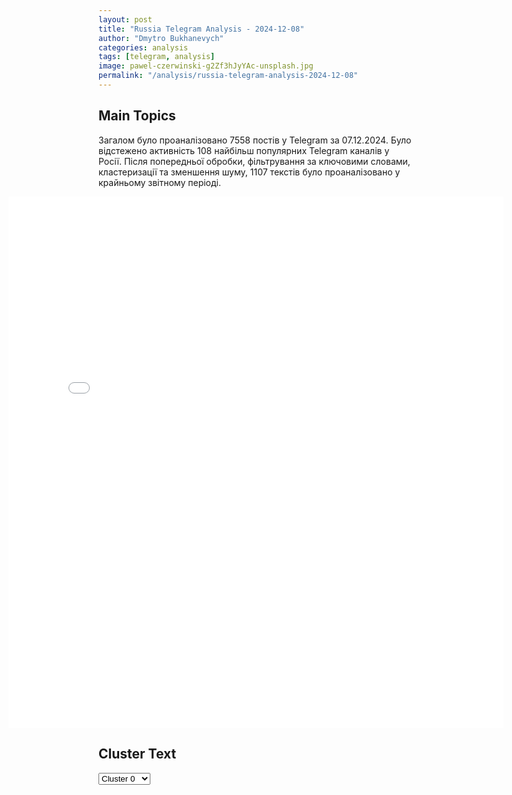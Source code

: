 ```yaml
---
layout: post
title: "Russia Telegram Analysis - 2024-12-08"
author: "Dmytro Bukhanevych"
categories: analysis
tags: [telegram, analysis]
image: pawel-czerwinski-g2Zf3hJyYAc-unsplash.jpg
permalink: "/analysis/russia-telegram-analysis-2024-12-08"
---
```


<style>
    /* Adjusting iframe-container styles */
    .wide-iframe-container {
        width: calc(100% + 30vw);  /* Extending the width */
        margin-left: -15vw;       /* Negative margin to push to the left */
        overflow: hidden;         /* In case the iframe content spills over */
    }

    .wide-iframe-container iframe {
        width: 100%;  /* Making the iframe take the full width of its container */
        border: none; /* Removing any borders from the iframe */
    }

    /* Toggle mechanism */
    .hidden {
        display: none;
    }
    
    .show-content-target:checked + .show-content {
        display: block;
    }
</style>

<h2>Main Topics</h2>
<p>Загалом було проаналізовано 7558 постів у Telegram за 07.12.2024. Було відстежено активність 108 найбільш популярних Telegram каналів у Росії. Після попередньої обробки, фільтрування за ключовими словами, кластеризації та зменшення шуму, 1107 текстів було проаналізовано у крайньому звітному періоді.</p>
<!-- Embedding Main Plotly Visualization -->
<div class="wide-iframe-container">
    <iframe src="{{site.baseurl}}/visualizations/2024-12-08/fig_topics_time.html" height="850"></iframe>
</div>


<h2>Cluster Text</h2>

<!-- Dropdown to select a cluster -->
<select id="clusterSelector" onchange="displayClusterText()">
<option value="0">Cluster 0</option><option value="1">Cluster 1</option><option value="2">Cluster 2</option><option value="3">Cluster 3</option><option value="4">Cluster 4</option><option value="5">Cluster 5</option><option value="6">Cluster 6</option><option value="7">Cluster 7</option><option value="8">Cluster 8</option><option value="9">Cluster 9</option><option value="10">Cluster 10</option><option value="11">Cluster 11</option><option value="12">Cluster 12</option><option value="13">Cluster 13</option><option value="14">Cluster 14</option>
</select>

<!-- Display area for the selected cluster's text -->
<div id="clusterTextDisplay" class="hidden"></div>

<script type="text/javascript">
    var clusterDetails = {"0": "<b>Total Posts:</b> 82<br><b>Date:</b> 2024-12-07 18:35:52+00:00<br><b>Author:</b> belgorod_kursk_voina<br><b>Link:</b> https://t.me/s/belgorod_kursk_voina/69774<br><b>Subscribers:</b> 1542137<br><b>Text:</b> \u0422\u0435\u043a\u0441\u0442: \u0417\u0435\u043b\u0435\u043d\u0441\u043a\u0438\u0439, \u041c\u0430\u043a\u0440\u043e\u043d \u0438 \u0422\u0440\u0430\u043c\u043f \u0437\u0430\u043a\u043e\u043d\u0447\u0438\u043b\u0438 \u0432\u0441\u0442\u0440\u0435\u0447\u0443 \u0438 \u043d\u0430\u043f\u0440\u0430\u0432\u0438\u043b\u0438\u0441\u044c \u043f\u043e \u043e\u0442\u0434\u0435\u043b\u044c\u043d\u043e\u0441\u0442\u0438 \u0432 \u0441\u043e\u0431\u043e\u0440 \u041f\u0430\u0440\u0438\u0436\u0441\u043a\u043e\u0439 \u0411\u043e\u0433\u043e\u043c\u0430\u0442\u0435\u0440\u0438\u041b\u044e\u0431\u043e\u043f\u044b\u0442\u043d\u043e, \u0447\u0442\u043e \u043f\u043e\u0442\u0443\u0436\u043d\u044b\u0439, \u043f\u0440\u043e\u0441\u043b\u044b\u0448\u0430\u0432, \u0447\u0442\u043e \u0422\u0440\u0430\u043c\u043f \u043f\u0440\u0438\u0435\u0434\u0435\u0442 \u0432 \u041f\u0430\u0440\u0438\u0436, \u0443\u043f\u0440\u043e\u0441\u0438\u043b \u0441\u0432\u043e\u0435\u0433\u043e \u0434\u0440\u0443\u0436\u043a\u0430 \u041c\u0430\u043a\u0440\u043e\u043d\u0430, \u0447\u0442\u043e\u0431\u044b \u043e\u043d \u0440\u0430\u0437\u0440\u0435\u0448\u0438\u043b \u0435\u043c\u0443 \u043f\u043e\u043f\u0440\u0438\u0441\u0443\u0442\u0441\u0442\u0432\u043e\u0432\u0430\u0442\u044c \u043d\u0430 \u0432\u0441\u0442\u0440\u0435\u0447\u0435 \u0438 \u0431\u044b\u0441\u0442\u0440\u0435\u043d\u044c\u043a\u043e \u043c\u0435\u0442\u043d\u0443\u043b\u0441\u044f \u0432\u043e \u0424\u0440\u0430\u043d\u0446\u0438\u044e.\u0425\u043e\u0445\u043b\u0430\u043c \u044d\u0442\u043e \u043f\u0440\u0435\u043f\u043e\u0434\u043d\u0435\u0441\u043b\u0438  \u043a\u0430\u043a \u0442\u0440\u0435\u0445\u0441\u0442\u043e\u0440\u043e\u043d\u043d\u0438\u0435 \u0430\u043c\u0435\u0440\u0438\u043a\u0430\u043d\u043e-\u0444\u0440\u0430\u043d\u0446\u0443\u0437\u043e-\u0443\u043a\u0440\u0430\u0438\u043d\u0441\u043a\u0438\u0435 \u043f\u0435\u0440\u0435\u0433\u043e\u0432\u043e\u0440\u044b, \u0445\u043e\u0442\u044f \u0437\u0430 20 \u043c\u0438\u043d\u0443\u0442 \u0422\u0440\u0430\u043c\u043f \u0443\u0441\u043f\u0435\u043b \u0442\u043e\u043b\u044c\u043a\u043e \u043d\u0435\u043c\u043d\u043e\u0433\u043e \u043f\u043e\u0433\u043e\u0432\u043e\u0440\u0438\u0442\u044c \u0441 \u041c\u0430\u043a\u0440\u043e\u043d\u043e\u043c, \u0430 \u043f\u043e\u0442\u0443\u0436\u043d\u043e\u0433\u043e \u043f\u043e\u0445\u043b\u043e\u043f\u0430\u043b \u043f\u043e \u043f\u043b\u0435\u0447\u0443.  \u0425\u043e\u0442\u044f \u0432 \u0441\u0435\u0433\u043e\u0434\u043d\u044f\u0448\u043d\u0435\u0439 \u0441\u0438\u0442\u0443\u0430\u0446\u0438\u0438 \u0434\u043b\u044f \u0417\u0435\u043b\u0435\u043d\u043e\u0433\u043e \u0438 \u044d\u0442\u043e \u0431\u043e\u043b\u044c\u0448\u043e\u0439 \u0443\u0441\u043f\u0435\u0445. \u041d\u0435 \u043f\u043e\u043b\u0443\u0447\u0438\u043b\u043e\u0441\u044c \u0432 \u044d\u0442\u043e\u0442 \u0440\u0430\u0437 \u043a\u0430\u043a \u0441\u043b\u0435\u0434\u0443\u0435\u0442 \u043b\u0438\u0437\u043d\u0443\u0442\u044c \u0436\u043e\u043f\u0443 \u0422\u0440\u0430\u043c\u043f\u0430, \u043c\u043e\u0436\u0435\u0442, \u0432 \u0441\u043b\u0435\u0434\u0443\u044e\u0449\u0438\u0439 \u0442\u043e\u0433\u0434\u0430 \u0435\u0449\u0435 \u043a\u0443\u0434\u0430-\u043d\u0438\u0431\u0443\u0434\u044c \u0443\u0441\u043f\u0435\u0435\u0442 \u043f\u043e\u0434\u0441\u043a\u043e\u0447\u0438\u0442\u044c\u041f\u043e \u0438\u0442\u043e\u0433\u0443 \u0422\u0440\u0430\u043c\u043f \u0437\u0430\u0431\u044b\u043b \u043f\u043e\u043f\u0440\u043e\u0449\u0430\u0442\u044c\u0441\u044f \u0441 \u0417\u0435\u043b\u0435\u0439, \u0435\u0433\u043e \u0431\u0443\u043a\u0432\u0430\u043b\u044c\u043d\u043e \u0437\u0430 \u0440\u0443\u043a\u0443 \u043f\u043e\u0439\u043c\u0430\u043b \u041c\u0430\u043a\u0440\u043e\u043d \u0438 \u043d\u0430\u043f\u043e\u043c\u043d\u0438\u043b, \u0447\u0442\u043e \u0442\u0443\u0442 \u043f\u043e\u0442\u0443\u0436\u043d\u044b\u0439 \u0432\u0441\u0435 \u0435\u0449\u0435 \u0441\u0442\u043e\u0438\u0442\u041f\u043e\u0434\u043f\u0438\u0441\u0430\u0442\u044c\u0441\u044f / \u041f\u0440\u0435\u0434\u043b\u043e\u0436\u0438\u0442\u044c \u043d\u043e\u0432\u043e\u0441\u0442\u044c\ud83c\udfa3\ud83d\udc1f\ud83d\udc21\ud83d\udc20", "1": "<b>Total Posts:</b> 39<br><b>Date:</b> 2024-12-07 09:11:01+00:00<br><b>Author:</b> meduzalive<br><b>Link:</b> https://t.me/s/meduzalive/118138<br><b>Subscribers:</b> 1271725<br><b>Text:</b> \u0422\u0435\u043a\u0441\u0442: \u041f\u0440\u043e\u0442\u0438\u0432 \u0447\u0438\u043d\u043e\u0432\u043d\u0438\u043a\u043e\u0432 \u0438\u0437 \u0414\u041d\u0420 \u0437\u0430\u0432\u0435\u043b\u0438 \u0434\u0435\u043b\u043e \u043e \u043c\u0430\u0440\u043e\u0434\u0435\u0440\u0441\u0442\u0432\u0435 \u2014 \u00ab\u041a\u043e\u043c\u043c\u0435\u0440\u0441\u0430\u043d\u0442\u00bb. \u042d\u0442\u043e \u043f\u0435\u0440\u0432\u044b\u0439 \u0442\u0430\u043a\u043e\u0439 \u0441\u043b\u0443\u0447\u0430\u0439 \u0432 \u0440\u043e\u0441\u0441\u0438\u0439\u0441\u043a\u043e\u0439 \u043f\u0440\u0430\u043a\u0442\u0438\u043a\u0435 \u0418\u0437\u0434\u0430\u043d\u0438\u0435 \u043f\u0438\u0448\u0435\u0442, \u0447\u0442\u043e \u0432 \u0441\u0430\u043c\u043e\u043f\u0440\u043e\u0432\u043e\u0437\u0433\u043b\u0430\u0448\u0435\u043d\u043d\u043e\u0439 \u0440\u0435\u0441\u043f\u0443\u0431\u043b\u0438\u043a\u0435 \u0437\u0430\u0434\u0435\u0440\u0436\u0430\u043b\u0438 \u00ab\u0446\u0435\u043b\u0443\u044e \u043e\u0440\u0433\u0430\u043d\u0438\u0437\u043e\u0432\u0430\u043d\u043d\u0443\u044e \u0433\u0440\u0443\u043f\u043f\u0438\u0440\u043e\u0432\u043a\u0443 \u0447\u0438\u043d\u043e\u0432\u043d\u0438\u043a\u043e\u0432\u00bb. \u041f\u043e \u0432\u0435\u0440\u0441\u0438\u0438 \u0441\u043b\u0435\u0434\u0441\u0442\u0432\u0438\u044f, \u043e\u043d\u0438 \u043f\u043e\u0445\u0438\u0442\u0438\u043b\u0438 \u043c\u0435\u0442\u0430\u043b\u043b\u043e\u043a\u043e\u043d\u0441\u0442\u0440\u0443\u043a\u0446\u0438\u0438 \u0441 \u0437\u0430\u0432\u043e\u0434\u0430 \u00ab\u0410\u0437\u043e\u0432\u044d\u043b\u0435\u043a\u0442\u0440\u043e\u0441\u0442\u0430\u043b\u044c\u00bb \u0432 \u041c\u0430\u0440\u0438\u0443\u043f\u043e\u043b\u0435 \u043d\u0430 \u0441\u0443\u043c\u043c\u0443 \u043d\u0435 \u043c\u0435\u043d\u0435\u0435 518 \u043c\u0438\u043b\u043b\u0438\u043e\u043d\u043e\u0432 \u0440\u0443\u0431\u043b\u0435\u0439, \u0447\u0442\u043e\u0431\u044b \u0438\u0445 \u043f\u0440\u043e\u0434\u0430\u0442\u044c.  \u041e\u0431\u0432\u0438\u043d\u044f\u0435\u043c\u044b\u0435 \u2014 \u0437\u0430\u043c\u043c\u0438\u043d\u0438\u0441\u0442\u0440\u0430 \u043f\u0440\u043e\u043c\u044b\u0448\u043b\u0435\u043d\u043d\u043e\u0441\u0442\u0438 \u0438 \u0442\u043e\u0440\u0433\u043e\u0432\u043b\u0438 \u0414\u041d\u0420 \u0412\u043b\u0430\u0434\u0438\u043c\u0438\u0440 \u0420\u0443\u0449\u0430\u043a, \u0435\u0433\u043e \u043f\u043e\u043c\u043e\u0449\u043d\u0438\u043a \u0421\u0435\u0440\u0433\u0435\u0439 \u0413\u043e\u043b\u043e\u0449\u0430\u043f\u043e\u0432 \u0438 \u0433\u043b\u0430\u0432\u0430 \u043f\u043e\u0434\u0432\u0435\u0434\u043e\u043c\u0441\u0442\u0432\u0435\u043d\u043d\u043e\u0433\u043e \u043c\u0438\u043d\u0438\u0441\u0442\u0435\u0440\u0441\u0442\u0432\u0443 \u0442\u043e\u0440\u0433\u043e\u0432\u043e\u0433\u043e \u0434\u043e\u043c\u0430 \u00ab\u0412\u0442\u043e\u0440\u043c\u0435\u0442\u00bb \u041c\u0430\u043a\u0441\u0438\u043c \u0421\u043e\u043b\u0434\u0430\u0442\u043e\u0432. \u0412\u0441\u0435\u043c \u0442\u0440\u043e\u0438\u043c \u0433\u0440\u043e\u0437\u044f\u0442 \u0441\u0440\u043e\u043a\u0438 \u043e\u0442 \u0432\u043e\u0441\u044c\u043c\u0438 \u0434\u043e 15 \u043b\u0435\u0442.\u041f\u043e \u0434\u0430\u043d\u043d\u044b\u043c \u0438\u0441\u0442\u043e\u0447\u043d\u0438\u043a\u043e\u0432 \u00ab\u041a\u043e\u043c\u043c\u0435\u0440\u0441\u0430\u043d\u0442\u0430\u00bb, \u044d\u0442\u043e \u043f\u0435\u0440\u0432\u044b\u0439 \u0441\u043b\u0443\u0447\u0430\u0439 \u043f\u0440\u0438\u0432\u043b\u0435\u0447\u0435\u043d\u0438\u044f \u0447\u0438\u043d\u043e\u0432\u043d\u0438\u043a\u043e\u0432 \u043a \u0443\u0433\u043e\u043b\u043e\u0432\u043d\u043e\u0439 \u043e\u0442\u0432\u0435\u0442\u0441\u0442\u0432\u0435\u043d\u043d\u043e\u0441\u0442\u0438 \u0437\u0430 \u043c\u0430\u0440\u043e\u0434\u0435\u0440\u0441\u0442\u0432\u043e. \u0417\u0430\u0432\u043e\u0434 \u00ab\u0410\u0437\u043e\u0432\u044d\u043b\u0435\u043a\u0442\u0440\u043e\u0441\u0442\u0430\u043b\u044c\u00bb \u0432\u044b\u043f\u0443\u0441\u043a\u0430\u043b \u0436\u0435\u043b\u0435\u0437\u043d\u043e\u0434\u043e\u0440\u043e\u0436\u043d\u044b\u0439 \u0442\u0440\u0430\u043d\u0441\u043f\u043e\u0440\u0442, \u043c\u0435\u0442\u0430\u043b\u043b\u0443\u0440\u0433\u0438\u0447\u0435\u0441\u043a\u043e\u0435 \u0438 \u0433\u043e\u0440\u043d\u043e\u0440\u0443\u0434\u043d\u043e\u0435 \u043e\u0431\u043e\u0440\u0443\u0434\u043e\u0432\u0430\u043d\u0438\u0435. \u041f\u043e\u0441\u0442\u0440\u0430\u0434\u0430\u0432\u0448\u0435\u0435 \u0432 \u0445\u043e\u0434\u0435 \u0432\u043e\u0439\u043d\u044b \u043f\u0440\u0435\u0434\u043f\u0440\u0438\u044f\u0442\u0438\u0435 \u043f\u043e\u0441\u043b\u0435 \u0440\u0430\u0437\u043c\u0438\u043d\u0438\u0440\u043e\u0432\u0430\u043d\u0438\u044f \u043f\u043b\u0430\u043d\u0438\u0440\u0443\u044e\u0442 \u043f\u0435\u0440\u0435\u0434\u0430\u0442\u044c \u00ab\u0420\u043e\u0441\u0442\u0435\u0445\u0443\u00bb.", "2": "<b>Total Posts:</b> 21<br><b>Date:</b> 2024-12-07 21:21:04+00:00<br><b>Author:</b> ru2ch<br><b>Link:</b> https://t.me/s/ru2ch/129641<br><b>Subscribers:</b> 535530<br><b>Text:</b> \u0422\u0435\u043a\u0441\u0442: \u0421\u0428\u0410 \u0433\u043e\u0442\u043e\u0432\u044f\u0442 \u043d\u043e\u0432\u044b\u0439 \u043f\u0430\u043a\u0435\u0442 \u0432\u043e\u0435\u043d\u043d\u043e\u0439 \u043f\u043e\u0434\u0434\u0435\u0440\u0436\u043a\u0438 \u0423\u043a\u0440\u0430\u0438\u043d\u044b \u043d\u0430 $988 \u043c\u0438\u043b\u043b\u0438\u043e\u043d\u043e\u0432 \u2014 Reuters\u041e\u0442\u043c\u0435\u0447\u0430\u0435\u0442\u0441\u044f, \u0447\u0442\u043e \u0441\u0440\u0435\u0434\u0441\u0442\u0432\u0430 \u0431\u0443\u0434\u0443\u0442 \u0432\u044b\u0434\u0435\u043b\u0435\u043d\u044b \u0438\u0437 \u043f\u0440\u043e\u0433\u0440\u0430\u043c\u043c\u044b USAI \u043f\u043e \u0437\u0430\u043a\u0443\u043f\u043a\u0435 \u043d\u043e\u0432\u043e\u0433\u043e \u043e\u0440\u0443\u0436\u0438\u044f \u0434\u043b\u044f \u0423\u043a\u0440\u0430\u0438\u043d\u044b, \u0432 \u0440\u0430\u043c\u043a\u0430\u0445 \u043a\u043e\u0442\u043e\u0440\u043e\u0439 \u0443 \u0443\u0445\u043e\u0434\u044f\u0449\u0435\u0439 \u0430\u0434\u043c\u0438\u043d\u0438\u0441\u0442\u0440\u0430\u0446\u0438\u0438 \u043f\u0440\u0435\u0437\u0438\u0434\u0435\u043d\u0442\u0430 \u0421\u0428\u0410 \u0414\u0436\u043e \u0411\u0430\u0439\u0434\u0435\u043d\u0430 \u043e\u0441\u0442\u0430\u0451\u0442\u0441\u044f \u0435\u0449\u0451 2,21 \u043c\u0438\u043b\u043b\u0438\u0430\u0440\u0434\u0430 \u0434\u043e\u043b\u043b\u0430\u0440\u043e\u0432 \u043d\u0435\u0438\u0437\u0440\u0430\u0441\u0445\u043e\u0434\u043e\u0432\u0430\u043d\u043d\u044b\u0445 \u0441\u0440\u0435\u0434\u0441\u0442\u0432.", "3": "<b>Total Posts:</b> 156<br><b>Date:</b> 2024-12-07 16:04:05+00:00<br><b>Author:</b> ejdailyru<br><b>Link:</b> https://t.me/s/ejdailyru/286443<br><b>Subscribers:</b> 564785<br><b>Text:</b> \u0422\u0435\u043a\u0441\u0442: \u0415\u0416. \u0412\u0435\u0447\u0435\u0440 \u2014 \u0433\u043b\u0430\u0432\u043d\u044b\u0435 \u043d\u043e\u0432\u043e\u0441\u0442\u0438 \u043a \u044d\u0442\u043e\u043c\u0443 \u0447\u0430\u0441\u0443:1\ufe0f\u20e3 \u0411\u043e\u0435\u0432\u0438\u043a\u0438 \u0432 \u0421\u0438\u0440\u0438\u0438 \u0437\u0430\u044f\u0432\u0438\u043b\u0438 \u043e \u0437\u0430\u0445\u0432\u0430\u0442\u0435 \u0440\u0430\u0439\u043e\u043d\u043e\u0432 \u0432\u0431\u043b\u0438\u0437\u0438 \u0414\u0430\u043c\u0430\u0441\u043a\u0430 \u0438 \u0434\u0440\u0443\u0433\u0438\u0445 \u0433\u043e\u0440\u043e\u0434\u0430\u0445, \u0432\u043a\u043b\u044e\u0447\u0430\u044f \u0425\u043e\u043c\u0441. \u0421\u0438\u0440\u0438\u0439\u0441\u043a\u0430\u044f \u0430\u0440\u043c\u0438\u044f \u043d\u0430\u0437\u0432\u0430\u043b\u0430 \u044d\u0442\u0438 \u0441\u043e\u043e\u0431\u0449\u0435\u043d\u0438\u044f \u043b\u043e\u0436\u043d\u044b\u043c\u0438. \u041a\u0430\u043d\u0446\u0435\u043b\u044f\u0440\u0438\u044f \u0410\u0441\u0430\u0434\u0430 \u0437\u0430\u044f\u0432\u0438\u043b\u0430, \u0447\u0442\u043e \u043e\u043d \u043d\u0430\u0445\u043e\u0434\u0438\u0442\u0441\u044f \u0432 \u0414\u0430\u043c\u0430\u0441\u043a\u0435 \u0438 \u0440\u0430\u0431\u043e\u0442\u0430\u0435\u0442 \u0441 \u0434\u043e\u043a\u0443\u043c\u0435\u043d\u0442\u0430\u043c\u0438. 2\ufe0f\u20e3 \u0413\u043b\u0430\u0432\u044b \u041c\u0418\u0414 \u0420\u0424, \u0418\u0440\u0430\u043d\u0430 \u0438 \u0422\u0443\u0440\u0446\u0438\u0438 \u043f\u043e \u0438\u0442\u043e\u0433\u0430\u043c \u0432\u0441\u0442\u0440\u0435\u0447\u0438 \u0432 \u0414\u043e\u0445\u0435 \u043f\u0440\u0438\u0437\u0432\u0430\u043b\u0438 \u043a \u0434\u0438\u0430\u043b\u043e\u0433\u0443 \u043c\u0435\u0436\u0434\u0443 \u0432\u043b\u0430\u0441\u0442\u044f\u043c\u0438 \u0421\u0438\u0440\u0438\u0438 \u0438 \u00ab\u0437\u0430\u043a\u043e\u043d\u043d\u043e\u0439 (\u043b\u0435\u0433\u0430\u043b\u044c\u043d\u043e\u0439) \u043e\u043f\u043f\u043e\u0437\u0438\u0446\u0438\u0435\u0439\u00bb. \u041f\u0440\u0438 \u044d\u0442\u043e\u043c \u041b\u0430\u0432\u0440\u043e\u0432 \u043e\u043f\u0440\u043e\u0432\u0435\u0440\u0433 \u0441\u043e\u043e\u0431\u0449\u0435\u043d\u0438\u044f \u043e \u0432\u044b\u0432\u043e\u0434\u0435 \u0440\u043e\u0441\u0441\u0438\u0439\u0441\u043a\u0438\u0445 \u043a\u043e\u0440\u0430\u0431\u043b\u0435\u0439 \u0441 \u0431\u0430\u0437\u044b \u0432 \u0441\u0438\u0440\u0438\u0439\u0441\u043a\u043e\u043c \u0422\u0430\u0440\u0442\u0443\u0441\u0435, \u0437\u0430\u044f\u0432\u0438\u0432, \u0447\u0442\u043e \u0442\u0430\u043c \u043f\u0440\u043e\u0445\u043e\u0434\u044f\u0442 \u0443\u0447\u0435\u043d\u0438\u044f.3\ufe0f\u20e3 \u0410\u0432\u0441\u0442\u0440\u0438\u044f \u043f\u0440\u0435\u0434\u043b\u043e\u0436\u0438\u043b\u0430 \u0417\u0435\u043b\u0435\u043d\u0441\u043a\u043e\u043c\u0443 \u0438 \u0422\u0440\u0430\u043c\u043f\u0443 \u043f\u0440\u043e\u0432\u0435\u0441\u0442\u0438 \u0432 \u0412\u0435\u043d\u0435 \u043c\u0438\u0440\u043d\u044b\u0435 \u043f\u0435\u0440\u0435\u0433\u043e\u0432\u043e\u0440\u044b \u043f\u043e \u0423\u043a\u0440\u0430\u0438\u043d\u0435.4\ufe0f\u20e3 \u0428\u0435\u043b 10-\u044b\u0439 \u0434\u0435\u043d\u044c \u043f\u0440\u043e\u0442\u0435\u0441\u0442\u043e\u0432 \u0432 \u0413\u0440\u0443\u0437\u0438\u0438. \u041d\u0430 \u044d\u0442\u043e\u0442 \u0440\u0430\u0437 \u043e\u043f\u043f\u043e\u0437\u0438\u0446\u0438\u044f \u0432 \u0422\u0431\u0438\u043b\u0438\u0441\u0438 \u043e\u0440\u0433\u0430\u043d\u0438\u0437\u043e\u0432\u0430\u043b\u0430 \u0448\u0435\u0441\u0442\u0432\u0438\u0435 \u043a \u043f\u0430\u0440\u043b\u0430\u043c\u0435\u043d\u0442\u0443 \u0441 \u0442\u0440\u0435\u0431\u043e\u0432\u0430\u043d\u0438\u0435\u043c \u043e\u0441\u0432\u043e\u0431\u043e\u0434\u0438\u0442\u044c 28 \u0437\u0430\u0434\u0435\u0440\u0436\u0430\u043d\u043d\u044b\u0445 \u0437\u0430 \u0431\u0435\u0441\u043f\u043e\u0440\u044f\u0434\u043a\u0438 \u043d\u0430 \u043c\u0438\u0442\u0438\u043d\u0433\u0430\u0445 \u043f\u0440\u043e\u0448\u043b\u044b\u0445 \u0434\u043d\u0435\u0439.5\ufe0f\u20e3 \u041b\u0438\u0434\u0435\u0440 \u043e\u043f\u043f\u043e\u0437\u0438\u0446\u0438\u0438 \u042e\u0436\u043d\u043e\u0439 \u041a\u043e\u0440\u0435\u0438 \u043f\u043e\u043e\u0431\u0435\u0449\u0430\u043b \u0434\u043e\u0431\u0438\u0442\u044c\u0441\u044f \u0438\u043c\u043f\u0438\u0447\u043c\u0435\u043d\u0442\u0430 \u043f\u0440\u0435\u0437\u0438\u0434\u0435\u043d\u0442\u0443 \u0434\u043e \u043a\u043e\u043d\u0446\u0430 \u0433\u043e\u0434\u0430. \u0421\u0435\u0433\u043e\u0434\u043d\u044f\u0448\u043d\u0435\u0435 \u0433\u043e\u043b\u043e\u0441\u043e\u0432\u0430\u043d\u0438\u0435 \u043f\u043e \u044d\u0442\u043e\u043c\u0443 \u0432\u043e\u043f\u0440\u043e\u0441\u0443 \u0432 \u043f\u0430\u0440\u043b\u0430\u043c\u0435\u043d\u0442\u0435 \u043f\u0440\u043e\u0432\u0430\u043b\u0438\u043b\u043e\u0441\u044c \u0438\u0437-\u0437\u0430 \u043e\u0442\u0441\u0443\u0442\u0441\u0442\u0432\u0438\u044f \u043a\u0432\u043e\u0440\u0443\u043c\u0430.6\ufe0f\u20e3 \u0412 \u043a\u043e\u043c\u0438\u0442\u0435\u0442\u0435 \u0413\u043e\u0441\u0434\u0443\u043c\u044b \u043f\u043e \u043e\u0431\u043e\u0440\u043e\u043d\u0435 \u043f\u043e\u0434\u0434\u0435\u0440\u0436\u0430\u043b\u0438 \u0441\u043e\u0437\u0434\u0430\u043d\u0438\u0435 \u0432 \u0420\u0424 \u043b\u044c\u0433\u043e\u0442\u043d\u043e\u0439 \u0438\u043f\u043e\u0442\u0435\u043a\u0438 \u0434\u043b\u044f \u0443\u0447\u0430\u0441\u0442\u043d\u0438\u043a\u043e\u0432 \u0421\u0412\u041e.", "4": "<b>Total Posts:</b> 259<br><b>Date:</b> 2024-12-07 10:01:45+00:00<br><b>Author:</b> ssigny<br><b>Link:</b> https://t.me/s/ssigny/119733<br><b>Subscribers:</b> 499799<br><b>Text:</b> \u0422\u0435\u043a\u0441\u0442: \u2757\ufe0f\u0421\u0432\u043e\u0434\u043a\u0430 \u041c\u0438\u043d\u0438\u0441\u0442\u0435\u0440\u0441\u0442\u0432\u0430 \u043e\u0431\u043e\u0440\u043e\u043d\u044b \u0420\u043e\u0441\u0441\u0438\u0439\u0441\u043a\u043e\u0439 \u0424\u0435\u0434\u0435\u0440\u0430\u0446\u0438\u0438 \u043e \u0445\u043e\u0434\u0435 \u043f\u0440\u043e\u0432\u0435\u0434\u0435\u043d\u0438\u044f \u0441\u043f\u0435\u0446\u0438\u0430\u043b\u044c\u043d\u043e\u0439 \u0432\u043e\u0435\u043d\u043d\u043e\u0439 \u043e\u043f\u0435\u0440\u0430\u0446\u0438\u0438 (\u043f\u043e \u0441\u043e\u0441\u0442\u043e\u044f\u043d\u0438\u044e \u043d\u0430 7 \u0434\u0435\u043a\u0430\u0431\u0440\u044f 2024 \u0433.) \u0427\u0430\u0441\u0442\u044c 1 \u25aa\ufe0f\u041f\u043e\u0434\u0440\u0430\u0437\u0434\u0435\u043b\u0435\u043d\u0438\u044f\u043c\u0438 \u0433\u0440\u0443\u043f\u043f\u0438\u0440\u043e\u0432\u043a\u0438 \u0432\u043e\u0439\u0441\u043a \u00ab\u0421\u0435\u0432\u0435\u0440\u00bb \u043d\u0430 \u0425\u0430\u0440\u044c\u043a\u043e\u0432\u0441\u043a\u043e\u043c \u043d\u0430\u043f\u0440\u0430\u0432\u043b\u0435\u043d\u0438\u0438 \u043d\u0430\u043d\u0435\u0441\u0435\u043d\u043e \u043f\u043e\u0440\u0430\u0436\u0435\u043d\u0438\u0435 \u0444\u043e\u0440\u043c\u0438\u0440\u043e\u0432\u0430\u043d\u0438\u044f\u043c \u0431\u0440\u0438\u0433\u0430\u0434\u044b \u0442\u0435\u0440\u043e\u0431\u043e\u0440\u043e\u043d\u044b \u0438 \u043f\u043e\u0433\u0440\u0430\u043d\u0438\u0447\u043d\u043e\u0433\u043e \u043e\u0442\u0440\u044f\u0434\u0430 \u043f\u043e\u0433\u0440\u0430\u043d\u0441\u043b\u0443\u0436\u0431\u044b \u0423\u043a\u0440\u0430\u0438\u043d\u044b \u0432 \u0440\u0430\u0439\u043e\u043d\u0430\u0445 \u043d\u0430\u0441\u0435\u043b\u0435\u043d\u043d\u044b\u0445 \u043f\u0443\u043d\u043a\u0442\u043e\u0432 \u0422\u0438\u0445\u043e\u0435, \u0412\u043e\u043b\u0447\u0430\u043d\u0441\u043a \u0438 \u041b\u0438\u043f\u0446\u044b \u0425\u0430\u0440\u044c\u043a\u043e\u0432\u0441\u043a\u043e\u0439 \u043e\u0431\u043b\u0430\u0441\u0442\u0438. \u041e\u0442\u0440\u0430\u0436\u0435\u043d\u044b \u0434\u0432\u0435 \u043a\u043e\u043d\u0442\u0440\u0430\u0442\u0430\u043a\u0438 \u0448\u0442\u0443\u0440\u043c\u043e\u0432\u044b\u0445 \u0433\u0440\u0443\u043f\u043f \u0412\u0421\u0423.\u25aa\ufe0f\u041f\u0440\u043e\u0442\u0438\u0432\u043d\u0438\u043a \u043f\u043e\u0442\u0435\u0440\u044f\u043b \u0434\u043e 60 \u0432\u043e\u0435\u043d\u043d\u043e\u0441\u043b\u0443\u0436\u0430\u0449\u0438\u0445, \u0431\u043e\u0435\u0432\u0443\u044e \u043c\u0430\u0448\u0438\u043d\u0443 \u043f\u0435\u0445\u043e\u0442\u044b, \u0434\u0432\u0430 \u0430\u0432\u0442\u043e\u043c\u043e\u0431\u0438\u043b\u044f \u0438 \u0442\u0440\u0438 \u0433\u0430\u0443\u0431\u0438\u0446\u044b \u0414-30. \u25aa\ufe0f\u041f\u043e\u0434\u0440\u0430\u0437\u0434\u0435\u043b\u0435\u043d\u0438\u044f \u0433\u0440\u0443\u043f\u043f\u0438\u0440\u043e\u0432\u043a\u0438 \u0432\u043e\u0439\u0441\u043a \u00ab\u0417\u0430\u043f\u0430\u0434\u00bb \u0437\u0430\u043d\u044f\u043b\u0438 \u0431\u043e\u043b\u0435\u0435 \u0432\u044b\u0433\u043e\u0434\u043d\u044b\u0435 \u0440\u0443\u0431\u0435\u0436\u0438, \u043d\u0430\u043d\u0435\u0441\u043b\u0438 \u043f\u043e\u0440\u0430\u0436\u0435\u043d\u0438\u0435 \u0436\u0438\u0432\u043e\u0439 \u0441\u0438\u043b\u0435 \u0438 \u0442\u0435\u0445\u043d\u0438\u043a\u0435 \u0434\u0432\u0443\u0445 \u043c\u0435\u0445\u0430\u043d\u0438\u0437\u0438\u0440\u043e\u0432\u0430\u043d\u043d\u044b\u0445, \u0432\u043e\u0437\u0434\u0443\u0448\u043d\u043e-\u0434\u0435\u0441\u0430\u043d\u0442\u043d\u043e\u0439 \u0431\u0440\u0438\u0433\u0430\u0434 \u0412\u0421\u0423 \u0438 \u0442\u0440\u0435\u0445 \u0431\u0440\u0438\u0433\u0430\u0434 \u0442\u0435\u0440\u043e\u0431\u043e\u0440\u043e\u043d\u044b \u0432 \u0440\u0430\u0439\u043e\u043d\u0430\u0445 \u043d\u0430\u0441\u0435\u043b\u0435\u043d\u043d\u044b\u0445 \u043f\u0443\u043d\u043a\u0442\u043e\u0432 \u0413\u0440\u0438\u0433\u043e\u0440\u043e\u0432\u043a\u0430, \u0417\u0430\u0433\u0440\u044b\u0437\u043e\u0432\u043e, \u041a\u0443\u043f\u044f\u043d\u0441\u043a \u0425\u0430\u0440\u044c\u043a\u043e\u0432\u0441\u043a\u043e\u0439 \u043e\u0431\u043b\u0430\u0441\u0442\u0438, \u041d\u043e\u0432\u043e\u0435\u0433\u043e\u0440\u043e\u0432\u043a\u0430 \u041b\u0443\u0433\u0430\u043d\u0441\u043a\u043e\u0439 \u041d\u0430\u0440\u043e\u0434\u043d\u043e\u0439 \u0420\u0435\u0441\u043f\u0443\u0431\u043b\u0438\u043a\u0438 \u0438 \u0422\u043e\u0440\u0441\u043a\u043e\u0435 \u0414\u043e\u043d\u0435\u0446\u043a\u043e\u0439 \u041d\u0430\u0440\u043e\u0434\u043d\u043e\u0439 \u0420\u0435\u0441\u043f\u0443\u0431\u043b\u0438\u043a\u0438. \u041e\u0442\u0440\u0430\u0437\u0438\u043b\u0438 11 \u043a\u043e\u043d\u0442\u0440\u0430\u0442\u0430\u043a \u0448\u0442\u0443\u0440\u043c\u043e\u0432\u044b\u0445 \u0433\u0440\u0443\u043f\u043f \u0412\u0421\u0423.\u25aa\ufe0f\u041f\u043e\u0442\u0435\u0440\u0438 \u043f\u0440\u043e\u0442\u0438\u0432\u043d\u0438\u043a\u0430 \u0441\u043e\u0441\u0442\u0430\u0432\u0438\u043b\u0438 \u0434\u043e 490 \u0432\u043e\u0435\u043d\u043d\u043e\u0441\u043b\u0443\u0436\u0430\u0449\u0438\u0445, \u0442\u0430\u043d\u043a, \u0434\u0432\u0435 \u0431\u043e\u0435\u0432\u044b\u0435 \u0431\u0440\u043e\u043d\u0438\u0440\u043e\u0432\u0430\u043d\u043d\u044b\u0435 \u043c\u0430\u0448\u0438\u043d\u044b, \u043f\u044f\u0442\u044c \u0430\u0432\u0442\u043e\u043c\u043e\u0431\u0438\u043b\u0435\u0439, 155-\u043c\u043c \u0433\u0430\u0443\u0431\u0438\u0446\u0430 FH-70 \u043f\u0440\u043e\u0438\u0437\u0432\u043e\u0434\u0441\u0442\u0432\u0430 \u0412\u0435\u043b\u0438\u043a\u043e\u0431\u0440\u0438\u0442\u0430\u043d\u0438\u0438, 155-\u043c\u043c \u0433\u0430\u0443\u0431\u0438\u0446\u0430 \u041c198 \u0438 105-\u043c\u043c \u043e\u0440\u0443\u0434\u0438\u0435 M119 \u043f\u0440\u043e\u0438\u0437\u0432\u043e\u0434\u0441\u0442\u0432\u0430 \u0421\u0428\u0410, 152-\u043c\u043c \u0433\u0430\u0443\u0431\u0438\u0446\u0430 \u00ab\u041c\u0441\u0442\u0430-\u0411\u00bb \u0438 122-\u043c\u043c \u0433\u0430\u0443\u0431\u0438\u0446\u0430 \u0414-30. \u25aa\ufe0f\u041f\u043e\u0434\u0440\u0430\u0437\u0434\u0435\u043b\u0435\u043d\u0438\u044f \u00ab\u042e\u0436\u043d\u043e\u0439\u00bb \u0433\u0440\u0443\u043f\u043f\u0438\u0440\u043e\u0432\u043a\u0438 \u0432\u043e\u0439\u0441\u043a \u0443\u043b\u0443\u0447\u0448\u0438\u043b\u0438 \u0442\u0430\u043a\u0442\u0438\u0447\u0435\u0441\u043a\u043e\u0435 \u043f\u043e\u043b\u043e\u0436\u0435\u043d\u0438\u0435, \u043d\u0430\u043d\u0435\u0441\u043b\u0438 \u043f\u043e\u0440\u0430\u0436\u0435\u043d\u0438\u0435 \u0444\u043e\u0440\u043c\u0438\u0440\u043e\u0432\u0430\u043d\u0438\u044f\u043c \u0434\u0432\u0443\u0445 \u043c\u0435\u0445\u0430\u043d\u0438\u0437\u0438\u0440\u043e\u0432\u0430\u043d\u043d\u044b\u0445, \u0430\u044d\u0440\u043e\u043c\u043e\u0431\u0438\u043b\u044c\u043d\u043e\u0439 \u0438 \u0434\u0435\u0441\u0430\u043d\u0442\u043d\u043e-\u0448\u0442\u0443\u0440\u043c\u043e\u0432\u043e\u0439 \u0431\u0440\u0438\u0433\u0430\u0434 \u0412\u0421\u0423 \u0432 \u0440\u0430\u0439\u043e\u043d\u0430\u0445 \u043d\u0430\u0441\u0435\u043b\u0435\u043d\u043d\u044b\u0445 \u043f\u0443\u043d\u043a\u0442\u043e\u0432 \u0423\u043b\u0430\u043a\u043b\u044b, \u041a\u0443\u0440\u0430\u0445\u043e\u0432\u043e, \u041d\u0438\u043a\u043e\u043b\u0430\u0435\u0432\u043a\u0430 \u0438 \u0414\u0430\u0447\u043d\u043e\u0435 \u0414\u043e\u043d\u0435\u0446\u043a\u043e\u0439 \u041d\u0430\u0440\u043e\u0434\u043d\u043e\u0439 \u0420\u0435\u0441\u043f\u0443\u0431\u043b\u0438\u043a\u0438. \u041e\u0442\u0440\u0430\u0436\u0435\u043d\u044b \u0434\u0432\u0435 \u043a\u043e\u043d\u0442\u0440\u0430\u0442\u0430\u043a\u0438 \u0448\u0442\u0443\u0440\u043c\u043e\u0432\u044b\u0445 \u043f\u043e\u0434\u0440\u0430\u0437\u0434\u0435\u043b\u0435\u043d\u0438\u0439 \u043f\u0440\u043e\u0442\u0438\u0432\u043d\u0438\u043a\u0430.\u25aa\ufe0f\u041f\u043e\u0442\u0435\u0440\u0438 \u0412\u0421\u0423 \u0441\u043e\u0441\u0442\u0430\u0432\u0438\u043b\u0438 \u0434\u043e 325 \u0432\u043e\u0435\u043d\u043d\u043e\u0441\u043b\u0443\u0436\u0430\u0449\u0438\u0445, \u0434\u0432\u0430 \u0430\u0432\u0442\u043e\u043c\u043e\u0431\u0438\u043b\u044f, 155-\u043c\u043c \u0433\u0430\u0443\u0431\u0438\u0446\u0430 \u041c777 \u0438 105-\u043c\u043c \u043e\u0440\u0443\u0434\u0438\u0435 \u041c119 \u043f\u0440\u043e\u0438\u0437\u0432\u043e\u0434\u0441\u0442\u0432\u0430 \u0421\u0428\u0410, 122-\u043c\u043c \u0441\u0430\u043c\u043e\u0445\u043e\u0434\u043d\u0430\u044f \u0430\u0440\u0442\u0438\u043b\u043b\u0435\u0440\u0438\u0439\u0441\u043a\u0430\u044f \u0443\u0441\u0442\u0430\u043d\u043e\u0432\u043a\u0430 \u00ab\u0413\u0432\u043e\u0437\u0434\u0438\u043a\u0430\u00bb \u0438 122-\u043c\u043c \u0433\u0430\u0443\u0431\u0438\u0446\u0430 \u0414-30. \u25aa\ufe0f\u041f\u043e\u0434\u0440\u0430\u0437\u0434\u0435\u043b\u0435\u043d\u0438\u044f \u0433\u0440\u0443\u043f\u043f\u0438\u0440\u043e\u0432\u043a\u0438 \u0432\u043e\u0439\u0441\u043a \u00ab\u0426\u0435\u043d\u0442\u0440\u00bb \u043f\u0440\u043e\u0434\u043e\u043b\u0436\u0438\u043b\u0438 \u043f\u0440\u043e\u0434\u0432\u0438\u0436\u0435\u043d\u0438\u0435 \u0432 \u0433\u043b\u0443\u0431\u0438\u043d\u0443 \u043e\u0431\u043e\u0440\u043e\u043d\u044b \u043f\u0440\u043e\u0442\u0438\u0432\u043d\u0438\u043a\u0430 \u0438 \u043e\u0441\u0432\u043e\u0431\u043e\u0434\u0438\u043b\u0438 \u043d\u0430\u0441\u0435\u043b\u0435\u043d\u043d\u044b\u0439 \u043f\u0443\u043d\u043a\u0442 \u0411\u0435\u0440\u0435\u0441\u0442\u043a\u0438 \u0414\u043e\u043d\u0435\u0446\u043a\u043e\u0439 \u041d\u0430\u0440\u043e\u0434\u043d\u043e\u0439 \u0420\u0435\u0441\u043f\u0443\u0431\u043b\u0438\u043a\u0438.\u25aa\ufe0f\u041d\u0430\u043d\u0435\u0441\u0435\u043d\u043e \u043f\u043e\u0440\u0430\u0436\u0435\u043d\u0438\u0435 \u0436\u0438\u0432\u043e\u0439 \u0441\u0438\u043b\u0435 \u0438 \u0442\u0435\u0445\u043d\u0438\u043a\u0435 \u0434\u0432\u0443\u0445 \u043c\u0435\u0445\u0430\u043d\u0438\u0437\u0438\u0440\u043e\u0432\u0430\u043d\u043d\u043e\u0439, \u043c\u043e\u0442\u043e\u043f\u0435\u0445\u043e\u0442\u043d\u043e\u0439 \u0431\u0440\u0438\u0433\u0430\u0434 \u0412\u0421\u0423 \u0438 \u0431\u0440\u0438\u0433\u0430\u0434\u044b \u043c\u043e\u0440\u0441\u043a\u043e\u0439 \u043f\u0435\u0445\u043e\u0442\u044b \u0432 \u0440\u0430\u0439\u043e\u043d\u0430\u0445 \u043d\u0430\u0441\u0435\u043b\u0435\u043d\u043d\u044b\u0445 \u043f\u0443\u043d\u043a\u0442\u043e\u0432 \u0414\u0437\u0435\u0440\u0436\u0438\u043d\u0441\u043a, \u0429\u0435\u0440\u0431\u0438\u043d\u043e\u0432\u043a\u0430, \u041f\u0435\u0442\u0440\u043e\u0432\u043a\u0430 \u0438 \u041d\u043e\u0432\u043e\u0430\u043b\u0435\u043a\u0441\u0435\u0435\u0432\u043a\u0430 \u0414\u043e\u043d\u0435\u0446\u043a\u043e\u0439 \u041d\u0430\u0440\u043e\u0434\u043d\u043e\u0439 \u0420\u0435\u0441\u043f\u0443\u0431\u043b\u0438\u043a\u0438. \u041e\u0442\u0440\u0430\u0437\u0438\u043b\u0438 10 \u043a\u043e\u043d\u0442\u0440\u0430\u0442\u0430\u043a \u0432\u043e\u043e\u0440\u0443\u0436\u0435\u043d\u043d\u044b\u0445 \u0444\u043e\u0440\u043c\u0438\u0440\u043e\u0432\u0430\u043d\u0438\u0439 \u0412\u0421\u0423.", "5": "<b>Total Posts:</b> 20<br><b>Date:</b> 2024-12-07 06:05:23+00:00<br><b>Author:</b> dimsmirnov175<br><b>Link:</b> https://t.me/s/dimsmirnov175/85552<br><b>Subscribers:</b> 342012<br><b>Text:</b> \u0422\u0435\u043a\u0441\u0442: \u041c\u0438\u043d\u043e\u0431\u043e\u0440\u043e\u043d\u044b \u0420\u043e\u0441\u0441\u0438\u0438: \u0412 \u0442\u0435\u0447\u0435\u043d\u0438\u0435 \u043f\u0440\u043e\u0448\u0435\u0434\u0448\u0435\u0439 \u043d\u043e\u0447\u0438 \u043f\u0440\u0435\u0441\u0435\u0447\u0435\u043d\u0430 \u043f\u043e\u043f\u044b\u0442\u043a\u0430 \u043a\u0438\u0435\u0432\u0441\u043a\u043e\u0433\u043e \u0440\u0435\u0436\u0438\u043c\u0430 \u0441\u043e\u0432\u0435\u0440\u0448\u0438\u0442\u044c \u0442\u0435\u0440\u0440\u043e\u0440\u0438\u0441\u0442\u0438\u0447\u0435\u0441\u043a\u0443\u044e \u0430\u0442\u0430\u043a\u0443 c \u043f\u0440\u0438\u043c\u0435\u043d\u0435\u043d\u0438\u0435\u043c \u0411\u041f\u041b\u0410 \u0441\u0430\u043c\u043e\u043b\u0435\u0442\u043d\u043e\u0433\u043e \u0442\u0438\u043f\u0430. \u0414\u0435\u0436\u0443\u0440\u043d\u044b\u043c\u0438 \u0441\u0440\u0435\u0434\u0441\u0442\u0432\u0430\u043c\u0438 \u041f\u0412\u041e \u043f\u0435\u0440\u0435\u0445\u0432\u0430\u0447\u0435\u043d\u044b \u0438 \u0443\u043d\u0438\u0447\u0442\u043e\u0436\u0435\u043d\u044b 2 \u0443\u043a\u0440\u0430\u0438\u043d\u0441\u043a\u0438\u0445 \u0431\u0435\u0441\u043f\u0438\u043b\u043e\u0442\u043d\u044b\u0445 \u043b\u0435\u0442\u0430\u0442\u0435\u043b\u044c\u043d\u044b\u0445 \u0430\u043f\u043f\u0430\u0440\u0430\u0442\u0430 \u043d\u0430\u0434 \u0442\u0435\u0440\u0440\u0438\u0442\u043e\u0440\u0438\u0435\u0439 \u0411\u0435\u043b\u0433\u043e\u0440\u043e\u0434\u0441\u043a\u043e\u0439 \u043e\u0431\u043b\u0430\u0441\u0442\u0438 \u0438 \u043f\u043e 1 \u043d\u0430\u0434 \u0442\u0435\u0440\u0440\u0438\u0442\u043e\u0440\u0438\u044f\u043c\u0438 \u0410\u0441\u0442\u0440\u0430\u0445\u0430\u043d\u0441\u043a\u043e\u0439 \u0438 \u0412\u043e\u0440\u043e\u043d\u0435\u0436\u0441\u043a\u043e\u0439 \u043e\u0431\u043b\u0430\u0441\u0442\u0435\u0439.\u041f\u043e\u0434\u043f\u0438\u0448\u0438\u0441\u044c \u043d\u0430 \u041f\u0423\u041b N3", "6": "<b>Total Posts:</b> 105<br><b>Date:</b> 2024-12-07 19:29:31+00:00<br><b>Author:</b> radarrussiia<br><b>Link:</b> https://t.me/s/radarrussiia/15764<br><b>Subscribers:</b> 548551<br><b>Text:</b> \u0422\u0435\u043a\u0441\u0442: \u0412\u043e\u0440\u043e\u043d\u0435\u0436\u0441\u043a\u0430\u044f \u043e\u0431\u043b\u0430\u0441\u0442\u044c - \u043e\u043f\u0430\u0441\u043d\u043e\u0441\u0442\u044c \u0411\u041f\u041b\u0410 \u0441 22:35.\u2757\ufe0f\u0420\u0430\u0434\u0430\u0440 \u043f\u043e \u0432\u0441\u0435\u0439 \u0420\u043e\u0441\u0441\u0438\u0438 - @radarrussiia", "7": "<b>Total Posts:</b> 22<br><b>Date:</b> 2024-12-07 18:30:06+00:00<br><b>Author:</b> bbbreaking<br><b>Link:</b> https://t.me/s/bbbreaking/195577<br><b>Subscribers:</b> 1839522<br><b>Text:</b> \u0422\u0435\u043a\u0441\u0442: \u2757\ufe0f\u0413\u043b\u0430\u0432\u0430 \u043e\u0444\u0438\u0441\u0430 \u043f\u0440\u0435\u0437\u0438\u0434\u0435\u043d\u0442\u0430 \u0423\u043a\u0440\u0430\u0438\u043d\u044b \u0415\u0440\u043c\u0430\u043a \u043f\u0440\u0435\u0434\u043b\u043e\u0436\u0438\u043b \u043a\u043e\u043c\u0430\u043d\u0434\u0435 \u0422\u0440\u0430\u043c\u043f\u0430 \u043f\u043e\u043c\u043e\u0447\u044c \u041a\u0438\u0435\u0432\u0443 \u043e\u0442\u0432\u043e\u0435\u0432\u0430\u0442\u044c \u0442\u0435\u0440\u0440\u0438\u0442\u043e\u0440\u0438\u0438 \u0434\u043e \u0433\u0440\u0430\u043d\u0438\u0446 2022 \u0433\u043e\u0434\u0430, \u043e\u0434\u043d\u0430\u043a\u043e \u043f\u043e\u043d\u0438\u043c\u0430\u043d\u0438\u044f \u043d\u0435 \u0432\u0441\u0442\u0440\u0435\u0442\u0438\u043b, \u043f\u0438\u0448\u0435\u0442 \u0438\u0437\u0434\u0430\u043d\u0438\u0435 \u00ab\u041d\u0412\u00bb \u0441\u043e \u0441\u0441\u044b\u043b\u043a\u043e\u0439 \u043d\u0430 \u0438\u0441\u0442\u043e\u0447\u043d\u0438\u043a\u0438. \u0422\u0430\u043a\u0436\u0435 \u0415\u0440\u043c\u0430\u043a \u0433\u043e\u0432\u043e\u0440\u0438\u043b \u0441 \u043f\u0440\u0435\u0434\u0441\u0442\u0430\u0432\u0438\u0442\u0435\u043b\u044f\u043c\u0438 \u043f\u0440\u0435\u0437\u0438\u0434\u0435\u043d\u0442\u0430 \u043e \u0432\u0441\u0442\u0443\u043f\u043b\u0435\u043d\u0438\u0438 \u0423\u043a\u0440\u0430\u0438\u043d\u044b \u0432 \u041d\u0410\u0422\u041e, \u043d\u043e \u0432 \u043a\u043e\u043c\u0430\u043d\u0434\u0435 \u0422\u0440\u0430\u043c\u043f\u0430 \u043a \u044d\u0442\u043e\u043c\u0443 \u043e\u0442\u043d\u043e\u0441\u044f\u0442\u0441\u044f \u00ab\u043e\u0447\u0435\u043d\u044c \u043f\u0440\u043e\u0445\u043b\u0430\u0434\u043d\u043e, \u043e\u0447\u0435\u043d\u044c \u043d\u0435\u0433\u0430\u0442\u0438\u0432\u043d\u043e\u00bb. \u0422\u0430\u043a\u0436\u0435, \u043f\u043e \u0438\u043d\u0444\u043e\u0440\u043c\u0430\u0446\u0438\u0438 \u0438\u0437\u0434\u0430\u043d\u0438\u044f, \u043f\u0440\u043e\u0442\u0438\u0432 \u044d\u0442\u043e\u0433\u043e \u0432\u044b\u0441\u0442\u0443\u043f\u0430\u0435\u0442 \u0438 \u0443\u0445\u043e\u0434\u044f\u0449\u0430\u044f \u0430\u0434\u043c\u0438\u043d\u0438\u0441\u0442\u0440\u0430\u0446\u0438\u044f, \u0432\u043a\u043b\u044e\u0447\u0430\u044f \u0421\u0430\u043b\u043b\u0438\u0432\u0430\u043d\u0430 \u0438 \u0411\u043b\u0438\u043d\u043a\u0435\u043d\u0430. \u0422\u0430\u043a\u0436\u0435 \u043f\u0440\u0435\u0434\u0441\u0442\u0430\u0432\u0438\u0442\u0435\u043b\u0438 \u0422\u0440\u0430\u043c\u043f\u0430 \u043e\u0441\u0442\u0430\u043b\u0438\u0441\u044c \u00ab\u043d\u0435 \u0441\u043e\u0432\u0441\u0435\u043c \u0434\u043e\u0432\u043e\u043b\u044c\u043d\u044b\u00bb \u0440\u0430\u0441\u0441\u043a\u0430\u0437\u043e\u043c \u0415\u0440\u043c\u0430\u043a\u0430 \u043e \u0441\u0438\u0442\u0443\u0430\u0446\u0438\u0438 \u043d\u0430 \u0444\u0440\u043e\u043d\u0442\u0435 \u0432 \u0423\u043a\u0440\u0430\u0438\u043d\u0435. \u00ab\u0415\u0440\u043c\u0430\u043a \u0440\u0430\u0441\u0441\u043a\u0430\u0437\u044b\u0432\u0430\u043b \u043e \u0442\u043e\u043c, \u0447\u0442\u043e \u0441\u0435\u0439\u0447\u0430\u0441 \u043f\u0440\u043e\u0438\u0441\u0445\u043e\u0434\u0438\u0442 \u043d\u0430 \u0444\u0440\u043e\u043d\u0442\u0435, \u043e \u0442\u0435\u043a\u0443\u0449\u0435\u0439 \u0441\u0438\u0442\u0443\u0430\u0446\u0438\u0438 \u0432 \u0423\u043a\u0440\u0430\u0438\u043d\u0435. \u0410 \u0430\u043c\u0435\u0440\u0438\u043a\u0430\u043d\u0446\u044b \u0438 \u0422\u0440\u0430\u043c\u043f (\u0443 \u043d\u0435\u0433\u043e \u0435\u0441\u0442\u044c \u0434\u043e\u0441\u0442\u0443\u043f \u043a \u0440\u0430\u0437\u0432\u0435\u0434\u044b\u0432\u0430\u0442\u0435\u043b\u044c\u043d\u043e\u0439 \u0438\u043d\u0444\u043e\u0440\u043c\u0430\u0446\u0438\u0438) \u0438\u043c\u0435\u044e\u0442 \u0443\u0436\u0435 \u0431\u043e\u043b\u044c\u0448\u0435 [\u0438\u043d\u0444\u043e\u0440\u043c\u0430\u0446\u0438\u0438, \u0447\u0435\u043c \u0442\u043e], \u0447\u0442\u043e \u043e\u0437\u0432\u0443\u0447\u0438\u043b \u0415\u0440\u043c\u0430\u043a. \u041f\u043e\u0442\u043e\u043c\u0443 \u0430\u043c\u0435\u0440\u0438\u043a\u0430\u043d\u0441\u043a\u0430\u044f \u0441\u0442\u043e\u0440\u043e\u043d\u0430 \u0431\u044b\u043b\u0430 \u043d\u0435 \u0441\u043e\u0432\u0441\u0435\u043c \u0434\u043e\u0432\u043e\u043b\u044c\u043d\u0430 \u0442\u043e\u0439 \u0438\u043d\u0444\u043e\u0440\u043c\u0430\u0446\u0438\u0435\u0439, \u043a\u043e\u0442\u043e\u0440\u0443\u044e \u043f\u043e\u043b\u0443\u0447\u0438\u043b\u0430 \u043e\u0442 \u0415\u0440\u043c\u0430\u043a\u0430 \u043e \u0442\u0435\u043a\u0443\u0449\u0435\u0439 \u0441\u0438\u0442\u0443\u0430\u0446\u0438\u0438 \u043d\u0430 \u0444\u0440\u043e\u043d\u0442\u0435. \u0423 \u043d\u0438\u0445 \u0435\u0441\u0442\u044c \u0440\u0435\u0430\u043b\u044c\u043d\u0430\u044f \u0441\u0438\u0442\u0443\u0430\u0446\u0438\u044f, \u0430 \u0438\u043c \u0440\u0430\u0441\u0441\u043a\u0430\u0437\u044b\u0432\u0430\u044e\u0442 \u043d\u0435\u043c\u043d\u043e\u0436\u043a\u043e \u0442\u0430\u043a\u0443\u044e, \u0443\u043a\u0440\u0430\u0448\u0435\u043d\u043d\u0443\u044e\u00bb, \u0437\u0430\u044f\u0432\u0438\u043b\u0430 \u0436\u0443\u0440\u043d\u0430\u043b\u0438\u0441\u0442\u043a\u0430, \u043a\u043e\u0442\u043e\u0440\u0430\u044f \u0431\u044b\u043b\u0430 \u0432 \u0421\u0428\u0410 \u0432\u043e \u0432\u0440\u0435\u043c\u044f \u0432\u0438\u0437\u0438\u0442\u0430 \u0415\u0440\u043c\u0430\u043a\u0430.\u0412\u0441\u0442\u0440\u0435\u0447\u0438 \u0415\u0440\u043c\u0430\u043a\u0430 \u0441 \u043b\u044e\u0434\u044c\u043c\u0438 \u0422\u0440\u0430\u043c\u043f\u0430 \u0432 \u0421\u0428\u0410 \u0434\u043b\u0438\u043b\u0438\u0441\u044c \u00ab\u043d\u0435\u0434\u043e\u043b\u0433\u043e\u00bb, \u043d\u0438\u043a\u0430\u043a\u0438\u0445 \u0440\u0435\u0448\u0435\u043d\u0438\u0439 \u043f\u0440\u0438\u043d\u044f\u0442\u043e \u043d\u0435 \u0431\u044b\u043b\u043e. \u041d\u0430\u043a\u0430\u043d\u0443\u043d\u0435 \u0432\u0441\u0442\u0440\u0435\u0447\u0438 \u043d\u0430 \u0415\u0440\u043c\u0430\u043a\u0430 \u0441\u043e\u0431\u0438\u0440\u0430\u043b\u0438 \u00ab\u0441\u043f\u0440\u0430\u0432\u043a\u0443\u00bb, \u0432 \u043a\u043e\u0442\u043e\u0440\u043e\u0439 \u0442\u0430\u043a\u0436\u0435 \u0431\u044b\u043b\u0438 \u00ab\u043e\u043f\u0440\u0435\u0434\u0435\u043b\u0435\u043d\u043d\u044b\u0435 \u043d\u0435\u0433\u0430\u0442\u0438\u0432\u043d\u044b\u0435 \u043c\u043e\u043c\u0435\u043d\u0442\u044b\u00bb. \u0422\u0430\u043a\u0436\u0435 \u0438\u0437\u0434\u0430\u043d\u0438\u0435 \u043f\u0438\u0448\u0435\u0442, \u0447\u0442\u043e \u0432 \u043e\u043a\u0440\u0443\u0436\u0435\u043d\u0438\u0438 \u0422\u0440\u0430\u043c\u043f\u0430 \u043f\u0440\u043e\u0442\u0438\u0432 \u043f\u043e\u0441\u0440\u0435\u0434\u043d\u0438\u043a\u043e\u0432 \u043f\u043e \u0423\u043a\u0440\u0430\u0438\u043d\u0435, \u043f\u0440\u0435\u0437\u0438\u0434\u0435\u043d\u0442 \u043f\u043b\u0430\u043d\u0438\u0440\u0443\u0435\u0442 \u0441\u0430\u043c \u043d\u0430\u043f\u0440\u044f\u043c\u0443\u044e \u0432\u0435\u0441\u0442\u0438 \u043f\u0435\u0440\u0435\u0433\u043e\u0432\u043e\u0440\u044b.", "8": "<b>Total Posts:</b> 19<br><b>Date:</b> 2024-12-07 08:20:24+00:00<br><b>Author:</b> rt_russian<br><b>Link:</b> https://t.me/s/rt_russian/223340<br><b>Subscribers:</b> 1015335<br><b>Text:</b> \u0422\u0435\u043a\u0441\u0442: \u041d\u0430 \u0423\u043a\u0440\u0430\u0438\u043d\u0443 \u043f\u0440\u0438\u0431\u044b\u043b\u0430 \u0432\u0442\u043e\u0440\u0430\u044f \u043f\u0430\u0440\u0442\u0438\u044f F-16 \u0438\u0437 \u0414\u0430\u043d\u0438\u0438, \u0437\u0430\u044f\u0432\u0438\u043b \u0417\u0435\u043b\u0435\u043d\u0441\u043a\u0438\u0439.\u0420\u0430\u043d\u0435\u0435 \u0431\u044b\u043b\u0430 \u043f\u0435\u0440\u0435\u0434\u0430\u043d\u0430 \u043f\u0435\u0440\u0432\u0430\u044f \u043f\u0430\u0440\u0442\u0438\u044f \u0438\u0437 \u0448\u0435\u0441\u0442\u0438 \u0441\u0430\u043c\u043e\u043b\u0451\u0442\u043e\u0432, \u0432\u0441\u0435\u0433\u043e \u041a\u0438\u0435\u0432 \u0434\u043e\u043b\u0436\u0435\u043d \u043f\u043e\u043b\u0443\u0447\u0438\u0442\u044c 19 \u0438\u0441\u0442\u0440\u0435\u0431\u0438\u0442\u0435\u043b\u0435\u0439. \ud83d\udfe9 \u041f\u043e\u0434\u043f\u0438\u0441\u0430\u0442\u044c\u0441\u044f | \u041f\u0440\u0438\u0441\u043b\u0430\u0442\u044c \u043d\u043e\u0432\u043e\u0441\u0442\u044c | \u0427\u0438\u0442\u0430\u0442\u044c \u0430\u043d\u0430\u043b\u0438\u0442\u0438\u043a\u0443", "9": "<b>Total Posts:</b> 34<br><b>Date:</b> 2024-12-07 18:35:14+00:00<br><b>Author:</b> dimsmirnov175<br><b>Link:</b> https://t.me/s/dimsmirnov175/85592<br><b>Subscribers:</b> 342012<br><b>Text:</b> \u0422\u0435\u043a\u0441\u0442: \u00ab\u0417\u0434\u0440\u0430\u0432\u0441\u0442\u0432\u0443\u0439\u0442\u0435, \u0433\u043e\u0441\u043f\u043e\u0434\u0438\u043d \u0422\u0440\u0430\u043c\u043f - \u041c\u043e\u0436\u043d\u043e \u043f\u0440\u043e\u0441\u0442\u043e \u0433\u043e\u0441\u043f\u043e\u0434\u0438\u043d!\u00bb: \u041f\u0435\u0440\u0432\u044b\u0435 \u043f\u043e\u0434\u0440\u043e\u0431\u043d\u043e\u0441\u0442\u0438 \u0432\u0441\u0442\u0440\u0435\u0447\u0438 \u0422\u0440\u0430\u043c\u043f\u0430 \u0441 \u0417\u0435\u043b\u0435\u043d\u0441\u043a\u0438\u043c.\u041f\u043e\u0434\u043f\u0438\u0448\u0438\u0441\u044c \u043d\u0430 \u041f\u0423\u041b N3", "10": "<b>Total Posts:</b> 17<br><b>Date:</b> 2024-12-07 08:51:31+00:00<br><b>Author:</b> voenkorkotenok<br><b>Link:</b> https://t.me/s/voenkorKotenok/60542<br><b>Subscribers:</b> 392446<br><b>Text:</b> \u0422\u0435\u043a\u0441\u0442: \u0422\u0440\u0438\u0443\u043c\u0444 \u0430\u043b\u044c-\u0414\u0436\u0443\u043b\u044f\u043d\u0438. \u041f\u043e\u043b\u0438\u0442\u043e\u043b\u043e\u0433, \u0432\u043e\u0441\u0442\u043e\u043a\u043e\u0432\u0435\u0434 \u041d\u0438\u043a\u043e\u043b\u0430\u0439 \u0421\u0435\u0432\u043e\u0441\u0442\u044c\u044f\u043d\u043e\u0432 \u043e \u043b\u0438\u0434\u0435\u0440\u0435 \u0425\u0422\u0428* \u0438 \u043d\u0430\u0441\u0442\u0443\u043f\u043b\u0435\u043d\u0438\u0438 \u0434\u0436\u0438\u0445\u0430\u0434\u0438\u0441\u0442\u043e\u0432. \u0421\u043f\u0435\u0446\u0438\u0430\u043b\u044c\u043d\u043e \u0434\u043b\u044f \u043a\u0430\u043d\u0430\u043b\u0430 \u0412\u043e\u0435\u043d\u043a\u043e\u0440 \u041a\u043e\u0442\u0435\u043d\u043e\u043a @voenkorKotenok:\u041b\u0438\u0434\u0435\u0440 \u0425\u0430\u0439\u044f\u0442 \u0422\u0430\u0445\u0440\u0438\u0440 \u0430\u0448-\u0428\u0430\u043c* \u0410\u0431\u0443 \u041c\u0443\u0445\u0430\u043c\u043c\u0430\u0434 \u0430\u043b\u044c-\u0414\u0436\u0443\u043b\u044f\u043d\u0438 \u0432\u0447\u0435\u0440\u0430 \u0434\u0430\u043b \u0438\u043d\u0442\u0435\u0440\u0432\u044c\u044e CNN. \u041d\u0430 \u043c\u0438\u043d\u0443\u0442\u043e\u0447\u043a\u0443 \u2014 \u043e\u0441\u0442\u0430\u0432\u0430\u044f\u0441\u044c \u0444\u043e\u0440\u043c\u0430\u043b\u044c\u043d\u043e \u0432 \u0430\u043c\u0435\u0440\u0438\u043a\u0430\u043d\u0441\u043a\u043e\u043c \u0440\u043e\u0437\u044b\u0441\u043a\u0435, \u043f\u0440\u0435\u0434\u043f\u043e\u043b\u0430\u0433\u0430\u044e\u0449\u0435\u043c 10-\u043c\u0438\u043b\u043b\u0438\u043e\u043d\u043d\u043e\u0435 \u0432\u043e\u0437\u043d\u0430\u0433\u0440\u0430\u0436\u0434\u0435\u043d\u0438\u0435 \u0437\u0430 \u0438\u043d\u0444\u043e\u0440\u043c\u0430\u0446\u0438\u044e \u043e \u0435\u0433\u043e \u043c\u0435\u0441\u0442\u043e\u043d\u0430\u0445\u043e\u0436\u0434\u0435\u043d\u0438\u0438. \u0410 \u0437\u0430\u043e\u0434\u043d\u043e \u0441\u043c\u0435\u043d\u0438\u043b \u0442\u044e\u0440\u0431\u0430\u043d \u043d\u0430 \u043e\u0434\u0435\u0436\u0434\u0443 \"\u0430-\u043b\u044f \u0417\u0435\u043b\u0435\u043d\u0441\u043a\u0438\u0439\", \u0447\u0442\u043e \u043c\u043d\u043e\u0433\u0438\u0445 \u043f\u043e\u0447\u0435\u043c\u0443-\u0442\u043e \u0443\u0434\u0438\u0432\u0438\u043b\u043e.\u0423\u0434\u0438\u0432\u043b\u044f\u0442\u044c\u0441\u044f \u0442\u0443\u0442 \u043d\u0435\u0447\u0435\u043c\u0443. \u0410\u043b\u044c-\u0414\u0436\u0443\u043b\u044f\u043d\u0438 \u2014 \u043e\u0434\u0438\u043d \u0438\u0437 \u0441\u0430\u043c\u044b\u0445 \u0443\u043c\u043d\u044b\u0445, \u043e\u043f\u0430\u0441\u043d\u044b\u0445 \u0438 \u0442\u0430\u043b\u0430\u043d\u0442\u043b\u0438\u0432\u044b\u0445 \u043b\u0438\u0434\u0435\u0440\u043e\u0432 \u0434\u0436\u0438\u0445\u0430\u0434\u0438\u0441\u0442\u0441\u043a\u0438\u0445 \u0433\u0440\u0443\u043f\u043f \u0432 \u043f\u0440\u0438\u043d\u0446\u0438\u043f\u0435. \u0418 \u0441\u0442\u0440\u0430\u0442\u0435\u0433, \u0438 \u0442\u0430\u043a\u0442\u0438\u043a, \u0438 \u043f\u043e\u043b\u0438\u0442\u0438\u043a, \u043f\u0440\u0435\u043a\u0440\u0430\u0441\u043d\u043e \u043f\u043e\u043d\u0438\u043c\u0430\u044e\u0449\u0438\u0439, \u043a\u0430\u043a\u0438\u0435 \u0440\u0435\u0441\u0443\u0440\u0441\u044b \u0443 \u043d\u0435\u0433\u043e \u0441\u0435\u0439\u0447\u0430\u0441 \u043f\u043e\u0434 \u0440\u0443\u043a\u043e\u0439 \u0438 \u0447\u0442\u043e \u043c\u043e\u0436\u043d\u043e \u0441 \u043d\u0438\u043c\u0438 \u0441\u0434\u0435\u043b\u0430\u0442\u044c. \u0410\u043b\u044c-\u0414\u0436\u0443\u043b\u044f\u043d\u0438 \u2014 \u0433\u043e\u0440\u0430\u0437\u0434\u043e \u0443\u043c\u043d\u0435\u0435 \u043f\u043e\u043a\u043e\u0439\u043d\u044b\u0445 \u0411\u0435\u043d \u041b\u0430\u0434\u0435\u043d\u0430 \u0438\u043b\u0438 \u0410\u0431\u0443 \u0411\u0430\u043a\u0440\u0430 \u0430\u043b\u044c-\u0411\u0430\u0433\u0434\u0430\u0434\u0438. \u041d\u0430 \"\u0444\u0440\u043e\u043d\u0442\u0430\u0445 \u0434\u0436\u0438\u0445\u0430\u0434\u0430\" \u043e\u043d 21 \u0433\u043e\u0434. \u041d\u0430\u0447\u0430\u043b \u0435\u0433\u043e \u0435\u0449\u0435 \u0432 \u0418\u0440\u0430\u043a\u0435, \u043f\u043e\u0441\u043b\u0435 \u0432\u0442\u043e\u0440\u0436\u0435\u043d\u0438\u044f \u0430\u043c\u0435\u0440\u0438\u043a\u0430\u043d\u0446\u0435\u0432. \u0414\u043e\u0441\u0442\u0438\u0433 \u0443\u043f\u0440\u0430\u0432\u043b\u0435\u043d\u0447\u0435\u0441\u043a\u0438\u0445 \u0432\u044b\u0441\u043e\u0442 \u0438 \u0432 \u0410\u043b\u044c-\u041a\u0430\u0438\u0434\u0435*, \u0438 \u0432 \u0418\u0441\u043b\u0430\u043c\u0441\u043a\u043e\u043c \u0413\u043e\u0441\u0443\u0434\u0430\u0440\u0441\u0442\u0432\u0435 \u0418\u0440\u0430\u043a\u0430*, \u0437\u0430\u0442\u0435\u043c \"\u043a\u0438\u043d\u0443\u043b\" \u043e\u0431\u043e\u0438\u0445 \u2014 \u0441\u043d\u0430\u0447\u0430\u043b\u0430 \u0438\u0433\u0438\u043b\u043e\u0432\u0446\u0435\u0432, \u0437\u0430\u0442\u0435\u043c \"\u0441\u0442\u0430\u0440\u0443\u044e \u0433\u0432\u0430\u0440\u0434\u0438\u044e\". \u0421 \u0438\u0433\u0438\u043b\u043e\u0432\u0446\u0430\u043c\u0438 \u0434\u0430\u0436\u0435 \u0432\u043e\u0435\u0432\u0430\u043b, \u0430 \u0441 \u0410\u043b\u044c-\u041a\u0430\u0438\u0434\u043e\u0439* \u043f\u0440\u043e\u0441\u0442\u043e \u0440\u0430\u0437\u043e\u0440\u0432\u0430\u043b \u043e\u0442\u043d\u043e\u0448\u0435\u043d\u0438\u044f. \u0425\u043e\u0442\u044f \u0435\u0441\u0442\u044c \u0432\u0435\u0440\u0441\u0438\u044f, \u0447\u0442\u043e \u043e\u0431 \u044d\u0442\u043e\u043c \u043f\u043e\u043f\u0440\u043e\u0441\u0438\u043b\u043e \u0441\u0430\u043c\u043e \u0435\u0451 \u0440\u0443\u043a\u043e\u0432\u043e\u0434\u0441\u0442\u0432\u043e, \u043f\u043e\u043d\u0438\u043c\u0430\u044e\u0449\u0435\u0435, \u0447\u0442\u043e \u043e\u0431\u043d\u043e\u0432\u043b\u0435\u043d\u043d\u044b\u0439, \u0444\u043e\u0440\u043c\u0430\u043b\u044c\u043d\u043e \u043d\u0435\u0437\u0430\u0432\u0438\u0441\u0438\u043c\u044b\u0439 \"\u0431\u0440\u0435\u043d\u0434\" \u043c\u043e\u0436\u0435\u0442 \u0431\u044b\u0442\u044c \u0433\u043e\u0440\u0430\u0437\u0434\u043e \u044d\u0444\u0444\u0435\u043a\u0442\u0438\u0432\u043d\u0435\u0435.\u0412 \u0441\u0432\u043e\u0438\u0445 \u043c\u0435\u0442\u043e\u0434\u0430\u0445 \u0430\u043b\u044c-\u0414\u0436\u0443\u043b\u044f\u043d\u0438 \u0442\u0430\u043a\u0436\u0435 \u0441\u0438\u043b\u044c\u043d\u043e \u043e\u0442\u043b\u0438\u0447\u0430\u0435\u0442\u0441\u044f \u043e\u0442 \u0434\u0436\u0438\u0445\u0430\u0434\u0438\u0441\u0442\u043e\u0432 \u043f\u0440\u0435\u0436\u043d\u0435\u0439 \u0444\u043e\u0440\u043c\u0430\u0446\u0438\u0438. \u0412 \u0447\u0430\u0441\u0442\u043d\u043e\u0441\u0442\u0438, \u0441\u0432\u044f\u0437\u0430\u043d\u043d\u044b\u0435 \u0441 \u0425\u0422\u0428* \u0440\u0435\u0441\u0443\u0440\u0441\u044b \u0443\u0442\u0432\u0435\u0440\u0436\u0434\u0430\u044e\u0442, \u0447\u0442\u043e \u0433\u0443\u0431\u0435\u0440\u043d\u0430\u0442\u043e\u0440\u043e\u043c \u0410\u043b\u0435\u043f\u043f\u043e \u043c\u043e\u0433\u0443\u0442 \u043d\u0430\u0437\u043d\u0430\u0447\u0438\u0442\u044c... \u0445\u0440\u0438\u0441\u0442\u0438\u0430\u043d\u0441\u043a\u043e\u0433\u043e \u0435\u043f\u0438\u0441\u043a\u043e\u043f\u0430.\u0414\u0430 \u0438 \u043d\u0430 \u0437\u0430\u043d\u044f\u0442\u044b\u0445 \u0431\u043e\u0435\u0432\u0438\u043a\u0430\u043c\u0438 \u0442\u0435\u0440\u0440\u0438\u0442\u043e\u0440\u0438\u044f\u0445 \u043f\u043e\u043a\u0430 \u043e\u0442\u043d\u043e\u0441\u0438\u0442\u0435\u043b\u044c\u043d\u043e \u0442\u0438\u0445\u043e. \u0414\u0430, \u043a\u043e\u0433\u043e-\u0442\u043e \u0438\u0437 \u043f\u043b\u0435\u043d\u043d\u044b\u0445 \u043a\u0430\u0437\u043d\u0438\u043b\u0438, \u043d\u043e \u044d\u0442\u043e \u2014 \u0440\u0435\u0430\u043b\u0438\u0438 \u0411\u043b\u0438\u0436\u043d\u0435\u0433\u043e \u0412\u043e\u0441\u0442\u043e\u043a\u0430, \u0432\u043d\u0435 \u0437\u0430\u0432\u0438\u0441\u0438\u043c\u043e\u0441\u0442\u0438 \u043e\u0442 \u0442\u043e\u0433\u043e, \u043a\u0442\u043e \u043a\u043e\u0433\u043e \u043f\u043e\u0431\u0435\u0436\u0434\u0430\u0435\u0442 \u0438 \u0433\u0434\u0435. \u041d\u0438\u0447\u0435\u0433\u043e \u043f\u043e\u0434\u043e\u0431\u043d\u043e\u0433\u043e \u043a\u0430\u0440\u0442\u0438\u043d\u043a\u0430\u043c \u0438\u0437 \u0418\u0440\u0430\u043a\u0430 2014-\u0433\u043e \u0433\u043e\u0434\u0430 \u043d\u0430 \u0433\u043e\u0440\u0438\u0437\u043e\u043d\u0442\u0435 \u043d\u0435 \u0432\u0438\u0434\u043d\u043e. \u0420\u0435\u0437\u043d\u044f \u0432 \u0422\u0438\u043a\u0440\u0438\u0442\u0435, \u043a\u043e\u0433\u0434\u0430 \u0418\u0413 \u0443\u0431\u0438\u043b\u0438 1700 \u0448\u0438\u0438\u0442\u0441\u043a\u0438\u0445 \u043a\u0443\u0440\u0441\u0430\u043d\u0442\u043e\u0432 \u2014 \u044d\u0442\u043e \u043d\u0435 \u043f\u0440\u043e \u0414\u0436\u0443\u043b\u044f\u043d\u0438. \u042d\u0442\u043e \u0434\u043b\u044f \u0434\u0443\u0440\u0430\u043a\u043e\u0432 \u0438 \u0441\u0430\u0434\u0438\u0441\u0442\u043e\u0432.\u0420\u0443\u043a\u043e\u0432\u043e\u0434\u0441\u0442\u0432\u043e \u0431\u043e\u0435\u0432\u0438\u043a\u043e\u0432 \u0443\u0436\u0435 \u0432\u0438\u0434\u0438\u0442 \u0441\u0435\u0431\u044f \u0432 \u0414\u0430\u043c\u0430\u0441\u043a\u0435 \u0438 \u0434\u0430\u0436\u0435 \u043f\u044b\u0442\u0430\u0435\u0442\u0441\u044f \u0432 \u0434\u0438\u043f\u043b\u043e\u043c\u0430\u0442\u0438\u044e. \u0412 \u0447\u0430\u0441\u0442\u043d\u043e\u0441\u0442\u0438, \u043e\u0444\u0438\u0446\u0438\u0430\u043b\u044c\u043d\u043e \u0437\u0430\u0432\u0435\u0440\u0438\u0432 \u0441\u043e\u044e\u0437\u043d\u0438\u043a\u043e\u0432 \u0410\u0441\u0430\u0434\u0430 \u0432 \u043b\u0438\u0446\u0435 \u0420\u043e\u0441\u0441\u0438\u0438 \u0438 \u041a\u041d\u0420, \u0447\u0442\u043e \u0431\u0443\u0434\u0435\u0442 \u0437\u0430\u0449\u0438\u0449\u0430\u0442\u044c \u0438\u0445 \u0433\u0440\u0430\u0436\u0434\u0430\u043d \u0438 \u0434\u0438\u043f\u043b\u043e\u043c\u0430\u0442\u0438\u0447\u0435\u0441\u043a\u0438\u0435 \u043f\u0440\u0435\u0434\u0441\u0442\u0430\u0432\u0438\u0442\u0435\u043b\u044c\u0441\u0442\u0432\u0430.\u0410 \u0432\u043e\u0442 \u0418\u0440\u0430\u043d\u0443 \u0414\u0436\u0443\u043b\u044f\u043d\u0438 \u043d\u0438\u0447\u0435\u0433\u043e \u043d\u0435 \u043e\u0431\u0435\u0449\u0430\u043b. \u0425\u043e\u0442\u044f \u043d\u0435\u0442, \u0431\u044b\u043b\u043e. \u0415\u0449\u0435 \u0432 2013-\u043c. \u041e\u0431\u0435\u0449\u0430\u043b \"\u0432\u044b\u0440\u0432\u0430\u0442\u044c \u0435\u043c\u0443 \u0432 \u0421\u0438\u0440\u0438\u0438 \u0440\u0443\u043a\u0438\". \u0412\u043e\u043f\u0440\u043e\u0441 \u0432 \u0442\u043e\u043c \u2014 \u043e\u0441\u0442\u0430\u043b\u043e\u0441\u044c \u043b\u0438, \u0447\u0442\u043e \u0432\u044b\u0440\u044b\u0432\u0430\u0442\u044c?*\u0442\u0435\u0440\u0440\u043e\u0440\u0438\u0441\u0442\u0438\u0447\u0435\u0441\u043a\u0438\u0435 \u043e\u0440\u0433\u0430\u043d\u0438\u0437\u0430\u0446\u0438\u0438, \u0437\u0430\u043f\u0440\u0435\u0449\u0435\u043d\u043d\u044b\u0435 \u0432 \u0420\u0424@voenkorKotenok", "11": "<b>Total Posts:</b> 13<br><b>Date:</b> 2024-12-07 17:52:56+00:00<br><b>Author:</b> tass_agency<br><b>Link:</b> https://t.me/s/tass_agency/289619<br><b>Subscribers:</b> 495645<br><b>Text:</b> \u0422\u0435\u043a\u0441\u0442: \u0412\u0441\u0442\u0440\u0435\u0447\u0430 \u041c\u0430\u043a\u0440\u043e\u043d\u0430, \u0422\u0440\u0430\u043c\u043f\u0430 \u0438 \u0417\u0435\u043b\u0435\u043d\u0441\u043a\u043e\u0433\u043e \u0432 \u0415\u043b\u0438\u0441\u0435\u0439\u0441\u043a\u043e\u043c \u0434\u0432\u043e\u0440\u0446\u0435 \u0437\u0430\u0432\u0435\u0440\u0448\u0438\u043b\u0430\u0441\u044c \u0441\u043f\u0443\u0441\u0442\u044f 20 \u043c\u0438\u043d\u0443\u0442 \u043f\u043e\u0441\u043b\u0435 \u0435\u0435 \u043d\u0430\u0447\u0430\u043b\u0430 \u0431\u0435\u0437 \u0438\u0442\u043e\u0433\u043e\u0432\u043e\u0433\u043e \u0437\u0430\u044f\u0432\u043b\u0435\u043d\u0438\u044f, \u0441\u043e\u043e\u0431\u0449\u0430\u0435\u0442 \u0442\u0435\u043b\u0435\u043a\u0430\u043d\u0430\u043b BFMTV.\u2714 \u041f\u043e\u0434\u043f\u0438\u0448\u0438\u0441\u044c \u043d\u0430 \u0422\u0410\u0421\u0421 / \u041c\u0438\u0440", "12": "<b>Total Posts:</b> 20<br><b>Date:</b> 2024-12-07 12:30:55+00:00<br><b>Author:</b> ostashkonews<br><b>Link:</b> https://t.me/s/OstashkoNews/164356<br><b>Subscribers:</b> 387680<br><b>Text:</b> \u0422\u0435\u043a\u0441\u0442: \u26ab\ufe0f \u0412 \u0433\u0435\u043d\u0448\u0442\u0430\u0431\u0435 \u0412\u0421 \u0411\u0435\u043b\u043e\u0440\u0443\u0441\u0441\u0438\u0438 \u043e\u0431\u044a\u044f\u0441\u043d\u0438\u043b\u0438 \u043f\u0440\u0438\u0447\u0438\u043d\u0443 \u0440\u0430\u0437\u043c\u0435\u0449\u0435\u043d\u0438\u044f \u00ab\u041e\u0440\u0435\u0448\u043d\u0438\u043a\u0430\u00bb \u0422\u0430\u043c \u0437\u0430\u044f\u0432\u0438\u043b\u0438, \u0447\u0442\u043e \u0440\u0435\u0448\u0435\u043d\u0438\u0435 \u043e \u0440\u0430\u0437\u043c\u0435\u0449\u0435\u043d\u0438\u0438 \"\u041e\u0440\u0435\u0448\u043d\u0438\u043a\u0430\" \u043f\u0440\u0438\u043d\u044f\u0442\u043e \u0432 \u043e\u0442\u0432\u0435\u0442 \u043d\u0430 \u0448\u0430\u0433\u0438 \u0421\u0428\u0410 \u0438 \u0413\u0435\u0440\u043c\u0430\u043d\u0438\u0438 \u043f\u043e \u0440\u0430\u0437\u0432\u0435\u0440\u0442\u044b\u0432\u0430\u043d\u0438\u044e \u0440\u0430\u043a\u0435\u0442 \u0441\u0440\u0435\u0434\u043d\u0435\u0439 \u0434\u0430\u043b\u044c\u043d\u043e\u0441\u0442\u0438 \u0432 \u0415\u0432\u0440\u043e\u043f\u0435.\u0412\u0447\u0435\u0440\u0430 \u043f\u0440\u0435\u0437\u0438\u0434\u0435\u043d\u0442 \u0411\u0435\u043b\u0430\u0440\u0443\u0441\u0438 \u0410\u043b\u0435\u043a\u0441\u0430\u043d\u0434\u0440 \u041b\u0443\u043a\u0430\u0448\u0435\u043d\u043a\u043e \u043f\u043e\u043f\u0440\u043e\u0441\u0438\u043b \u0412\u043b\u0430\u0434\u0438\u043c\u0438\u0440\u0430 \u041f\u0443\u0442\u0438\u043d\u0430 \u0440\u0430\u0437\u043c\u0435\u0441\u0442\u0438\u0442\u044c \u043d\u0430 \u0431\u0435\u043b\u043e\u0440\u0443\u0441\u0441\u043a\u043e\u0439 \u0442\u0435\u0440\u0440\u0438\u0442\u043e\u0440\u0438\u0438 \u0440\u043e\u0441\u0441\u0438\u0439\u0441\u043a\u043e\u0435 \u043d\u043e\u0432\u0435\u0439\u0448\u0435\u0435 \u0432\u043e\u043e\u0440\u0443\u0436\u0435\u043d\u0438\u0435, \u0432\u043a\u043b\u044e\u0447\u0430\u044f \u0441\u0438\u0441\u0442\u0435\u043c\u0443 \u00ab\u041e\u0440\u0435\u0448\u043d\u0438\u043a\u00bb. \u041e\u0431 \u044d\u0442\u043e\u043c \u043e\u043d \u0437\u0430\u044f\u0432\u0438\u043b \u0432 \u043f\u044f\u0442\u043d\u0438\u0446\u0443 \u043f\u043e \u0438\u0442\u043e\u0433\u0430\u043c \u0437\u0430\u0441\u0435\u0434\u0430\u043d\u0438\u044f \u0412\u044b\u0441\u0448\u0435\u0433\u043e \u0433\u043e\u0441\u0441\u043e\u0432\u0435\u0442\u0430 \u0441\u043e\u044e\u0437\u043d\u043e\u0433\u043e \u0433\u043e\u0441\u0443\u0434\u0430\u0440\u0441\u0442\u0432\u0430 \u0432 \u041c\u0438\u043d\u0441\u043a\u0435. \u041f\u0440\u0435\u0437\u0438\u0434\u0435\u043d\u0442 \u0420\u043e\u0441\u0441\u0438\u0438 \u043d\u0430 \u044d\u0442\u0443 \u043f\u0440\u043e\u0441\u044c\u0431\u0443 \u0441\u043e\u0433\u043b\u0430\u0441\u0438\u043b\u0441\u044f. \u041e\u0441\u0442\u0430\u0448\u043a\u043e! \u0412\u0430\u0436\u043d\u043e\u0435 | \u043f\u043e\u0434\u043f\u0438\u0448\u0438\u0441\u044c", "13": "<b>Total Posts:</b> 21<br><b>Date:</b> 2024-12-07 07:27:01+00:00<br><b>Author:</b> rvvoenkor<br><b>Link:</b> https://t.me/s/RVvoenkor/82121<br><b>Subscribers:</b> 1642995<br><b>Text:</b> \u0422\u0435\u043a\u0441\u0442: \u203c\ufe0f\ud83c\uddfa\ud83c\udde6\ud83c\udff4\u200d\u2620\ufe0f\u041f\u043e\u0434\u0440\u043e\u0441\u0442\u043a\u0438 \u0431\u0435\u0433\u0443\u0442 \u0437\u0430 \u0433\u0440\u0430\u043d\u0438\u0446\u0443: \u041d\u0430 \u0423\u043a\u0440\u0430\u0438\u043d\u0435 \u0441\u043d\u043e\u0432\u0430 \u0437\u0430\u0433\u043e\u0432\u043e\u0440\u0438\u043b\u0438 \u043e \u0441\u043d\u0438\u0436\u0435\u043d\u0438\u0438 \u0432\u043e\u0437\u0440\u0430\u0441\u0442\u0430 \u043c\u043e\u0431\u0438\u043b\u0438\u0437\u0430\u0446\u0438\u0438, \u2014 The Times\u25aa\ufe0f\u0423\u043a\u0440\u0430\u0438\u043d\u0441\u043a\u0438\u0435 \u0434\u0435\u0442\u0438 \u043c\u0430\u0441\u0441\u043e\u0432\u043e \u0432\u044b\u0431\u0438\u0440\u0430\u044e\u0442 \u0443\u0447\u0435\u0431\u0443 \u0437\u0430 \u0433\u0440\u0430\u043d\u0438\u0446\u0435\u0439 \u0434\u043b\u044f \u0438\u0437\u0431\u0435\u0433\u0430\u043d\u0438\u044f \u043f\u0440\u0438\u043d\u0443\u0434\u0438\u0442\u0435\u043b\u044c\u043d\u043e\u0439 \u043c\u043e\u0431\u0438\u043b\u0438\u0437\u0430\u0446\u0438\u0438. \u041f\u0440\u0438 \u044d\u0442\u043e\u043c \u0431\u043e\u043b\u044c\u0448\u0438\u043d\u0441\u0442\u0432\u043e \u0438\u0437 \u043d\u0438\u0445 \u043d\u0430 \u0423\u043a\u0440\u0430\u0438\u043d\u0443 \u0443\u0436\u0435 \u043d\u0435 \u0432\u0435\u0440\u043d\u0435\u0442\u0441\u044f.\u25aa\ufe0f\u0423\u043a\u0440\u0430\u0438\u043d\u0441\u043a\u0438\u0439 \u0434\u0435\u043f\u0443\u0442\u0430\u0442 \u0423\u0441\u0442\u0438\u043d\u043e\u0432\u0430 \u0433\u043e\u0432\u043e\u0440\u0438\u0442, \u0447\u0442\u043e \u0432 \u0412\u0430\u0448\u0438\u043d\u0433\u0442\u043e\u043d\u0435 \u0447\u0430\u0441\u0442\u043e \u0441\u043b\u044b\u0448\u0438\u0442 \u0432\u043e\u043f\u0440\u043e\u0441: \u043f\u043e\u0447\u0435\u043c\u0443 \u041a\u0438\u0435\u0432 \u043d\u0435 \u043e\u0442\u043f\u0440\u0430\u0432\u043b\u044f\u0435\u0442 \u043d\u0430 \u0444\u0440\u043e\u043d\u0442 \u0431\u043e\u043b\u0435\u0435 \u043c\u043e\u043b\u043e\u0434\u044b\u0445 \u043c\u0443\u0436\u0447\u0438\u043d?\u25aa\ufe0f\u0420\u0430\u043d\u0435\u0435 \u0411\u043b\u0438\u043d\u043a\u0435\u043d \u0437\u0430\u044f\u0432\u0438\u043b, \u0447\u0442\u043e \u041a\u0438\u0435\u0432\u0443 \u043f\u0440\u0438\u0434\u0451\u0442\u0441\u044f \u043f\u0440\u0438\u043d\u044f\u0442\u044c \"\u0441\u043b\u043e\u0436\u043d\u044b\u0435, \u043d\u043e \u043d\u0435\u043e\u0431\u0445\u043e\u0434\u0438\u043c\u044b\u0435 \u0440\u0435\u0448\u0435\u043d\u0438\u044f \u043f\u043e \u043c\u043e\u0431\u0438\u043b\u0438\u0437\u0430\u0446\u0438\u0438\". \u0410 \u043f\u0440\u0435\u0434\u0441\u0442\u0430\u0432\u0438\u0442\u0435\u043b\u044c \u0443\u043a\u0440\u0430\u0438\u043d\u0441\u043a\u043e\u0433\u043e \u041c\u0418\u0414 \u0422\u0438\u0445\u0438\u0439 \u043f\u043e\u0434\u0442\u0432\u0435\u0440\u0434\u0438\u043b, \u0447\u0442\u043e \u0442\u0435\u043c\u0430 \u0441\u043d\u0438\u0436\u0435\u043d\u0438\u044f \u0432\u043e\u0437\u0440\u0430\u0441\u0442\u0430 \u043c\u043e\u0431\u0438\u043b\u0438\u0437\u0430\u0446\u0438\u0438 \u0434\u043e 18 \u043b\u0435\u0442 \u043d\u0430 \u0423\u043a\u0440\u0430\u0438\u043d\u0435 \u043e\u0431\u0441\u0443\u0436\u0434\u0430\u0435\u0442\u0441\u044f \u043d\u0430 \u043f\u0435\u0440\u0435\u0433\u043e\u0432\u043e\u0440\u0430\u0445 \u0441 \u0421\u0428\u0410.t.me/RVvoenkor", "14": "<b>Total Posts:</b> 45<br><b>Date:</b> 2024-12-07 22:22:59+00:00<br><b>Author:</b> treugolniklpr<br><b>Link:</b> https://t.me/s/treugolniklpr/73755<br><b>Subscribers:</b> 700433<br><b>Text:</b> \u0422\u0435\u043a\u0441\u0442: \u041e\u0442 \u0422\u0440\u043e\u0438\u0446\u043a\u043e\u0435 \u041b\u041d\u0420 \u0432 \u0441\u0442\u043e\u0440\u043e\u043d\u0443 \u0420\u043e\u0432\u0435\u043d\u044c\u043a\u0438 \u0411\u0435\u043b\u0433\u043e\u0440\u043e\u0434\u0441\u043a\u043e\u0439 \u043e\u0431\u043b\u0430\u0441\u0442\u0438 \u0411\u041f\u041b\u0410"};

    function displayClusterText() {
        var selectedLabel = document.getElementById("clusterSelector").value;
        var details = clusterDetails[selectedLabel];
        var textDiv = document.getElementById("clusterTextDisplay");
        textDiv.innerHTML = '<p>' + details + '</p>';
        textDiv.classList.remove('hidden');
    }
</script>

